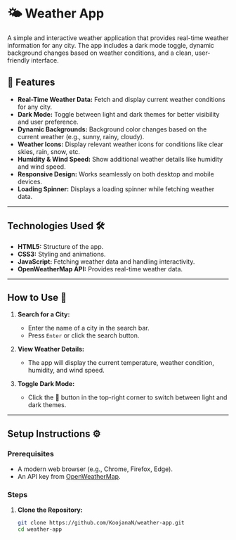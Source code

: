 # 🌤 Weather App

A simple and interactive weather application that provides real-time weather information for any city. The app includes a dark mode toggle, dynamic background changes based on weather conditions, and a clean, user-friendly interface.

## 📌 Features

- **Real-Time Weather Data:** Fetch and display current weather conditions for any city.
- **Dark Mode:** Toggle between light and dark themes for better visibility and user preference.
- **Dynamic Backgrounds:** Background color changes based on the current weather (e.g., sunny, rainy, cloudy).
- **Weather Icons:** Display relevant weather icons for conditions like clear skies, rain, snow, etc.
- **Humidity & Wind Speed:** Show additional weather details like humidity and wind speed.
- **Responsive Design:** Works seamlessly on both desktop and mobile devices.
- **Loading Spinner:** Displays a loading spinner while fetching weather data.

---

## Technologies Used 🛠️

- **HTML5:** Structure of the app.
- **CSS3:** Styling and animations.
- **JavaScript:** Fetching weather data and handling interactivity.
- **OpenWeatherMap API:** Provides real-time weather data.

---

## How to Use 🚀

1. **Search for a City:**
   - Enter the name of a city in the search bar.
   - Press `Enter` or click the search button.

2. **View Weather Details:**
   - The app will display the current temperature, weather condition, humidity, and wind speed.

3. **Toggle Dark Mode:**
   - Click the 🌙 button in the top-right corner to switch between light and dark themes.

---

## Setup Instructions ⚙️

### Prerequisites
- A modern web browser (e.g., Chrome, Firefox, Edge).
- An API key from [OpenWeatherMap](https://openweathermap.org/api).

### Steps
1. **Clone the Repository:**
   ```bash
   git clone https://github.com/KoojanaN/weather-app.git
   cd weather-app
